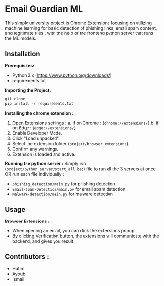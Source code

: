 # Email Guardian ML

This simple university project is Chrome Extensions focusing on utilizing machine learning for basic detection of phishing links, email spam content, and legitimate files , with the help of the frontend python server that runs the ML models.


## Installation

**Prerequisites:**

* Python 3.x (https://www.python.org/downloads/)
* requirements.txt

**Importing the Project:**

```bash
git clone 
pip install -r requirements.txt
```

**Installing the chrome extension :**
1. Open Extensions settings :
   a. if on Chrome : (`chrome://extensions/`)
   b. if on Edge : (`edge://extensions/`)
2. Enable Developer Mode.
3. Click "Load unpacked".
4. Select the extension folder (`project/browser_extensions`).
5. Confirm any warnings.
6. Extension is loaded and active.

**Running the python server :**
Simply run (`project/python_server/start_all.bat`) file to run all the 3 servers at once OR run each file individually : 
- `phishing_detection/main.py` for phishing detection 
- `Email-Spam-Detection/main.py` for email spam detection 
- `Malware-detection/main.py` for malware detection 


## Usage


**Browser Extensions :**

- When opening an email, you can click the extensions popup.
- By clicking Verification button, the extensions will communicate with the backend, and gives you result.


## Contributors :
- Hatim
- [Ayoub](https://github.com/Ayoub-So)
- Ismail


